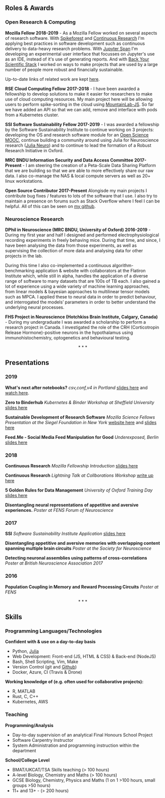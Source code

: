 ## Roles & Awards

### Open Research & Computing
**Mozilla Fellow 2018-2019** - As a Mozilla Fellow worked on several aspects of research software. With [Spikeforest](https://spikeforest.flatironinstitute.org/) and [Continuous Research](https://alexmorley.me/2018/continuous-research/) I'm applying best practices in software development such as continuous delivery to data-heavy research problems. With [Jupyter Span](https://github.com/alexmorley/graphical-notebooks) I'm developing an experimental user interface that focusses on Jupyter's use as an IDE, instead of it's use of generating reports. And with [Back Your Scientific Stack](https://github.com/alexmorley/Back-Your-Scientific-Stack) I worked on ways to make projects that are used by a large number of people more robust and financially sustainable.  

Up-to-date links of related work are kept [here](https://github.com/alexmorley/mozilla-open-fellowship).


**RSE Cloud Computing Fellow 2017-2018** - I have been awarded a fellowship to develop solutions to make it easier for researchers to make use of cloud computing resources. My main project here will be allowing users to perform spike-sorting in the cloud using [MountainLab-JS](https://github.com/flatironinstitute/mountainlab-js). So far we have added an API so that we can add, remove and interface with pods from a Kubernetes cluster.

**SSI Software Sustainability Fellow 2017-2019** - I was awarded a fellowship by the Software Sustainability Institute to continue working on 3 projects: developing the OS and research software module for an [Open Science MOOC](https://opensciencemooc.eu/about-us/production-team/), continue building a community around using Julia for Neuroscience research ([Julia Neuro](https://julianeuro.github.io/)) and to continue to lead the formation of a Robust Research Initiative in Oxford. 

**MRC BNDU Information Security and Data Access Committee 2017-Present** - I am steering the creation of a Peta-Scale Data Sharing Platform that we are building so that we are able to more effectively share our raw data. I also co-manage the NAS & local compute servers as well as 20+ linux workstations. 

**Open Source Contributor 2017-Present** Alongisde my main projects I contribute bug fixes / features to lots of the software that I use. I also try to maintain a presence on forums such as Stack Overflow where I feel I can be helpful. All of this can be seen on [my github](https://github.com/alexmorley).


 
### Neuroscience Research
**DPhil in Neuroscience (MRC BNDU, University of Oxford) 2016-2019** - During my first year and half I designed and performed electrophysiological recording experiments in freely behaving mice. During that time, and since, I have been analysing the data from those experiments, as well as supervising the collection of more data and analysing data for other projects in the lab.

During this time I also co-implemented a continuous algorithm-benchmarking application & website with collaborators at the Flatiron Institute which, while still in alpha, handles the application of a diverse range of software to many datasets that are 100s of TB each. I also gained a lot of experience using a wide variety of machine learning approaches, from linear models & bayesian approaches to multilinear tensor models such as MPCA. I applied these to neural data in order to predict behaviour, and interrogated the models’ parameters in order to better understand the underlying neural processes.


**FHS Project in Neuroscience (Hotchkiss Brain Institute, Calgary, Canada)** - During my undergraduate I was awarded a scholarship to perform a research project in Canada. I investigated the role of the CRH (Corticotropin Release Hormone)-positive neurons in the hypothalamus using immunohistochemistry, optogenetics and behavioural testing.
 
<center> * * * </center>

## Presentations

### 2019
**What's next after notebooks?** *csv,conf,v4 in Portland* [slides here](https://zenodo.org/record/2771413#.XNiP_y-ZNQI) and [watch here](https://www.youtube.com/watch?v=1AJ8NPxzONE&feature=youtu.be).

**Zero to Binderhub** *Kubernetes & Binder Workshop at Sheffield University* [slides here](https://docs.google.com/presentation/d/1Z3qyiM1y42-e4atUjlIfDPrLEx9dD2wQ1PGv78m3x7Q/edit?usp=sharing)

**Sustainable Development of Research Software** *Mozilla Science Fellows Presentation at the Siegel Foundation in New York* [website here](http://mozillasciencefellows.com/) and [slides here](http://mozillasciencefellows.com/)  

**Feed.Me - Social Media Feed Manipulation for Good** *Underexposed, Berlin* [slides here](https://docs.google.com/presentation/d/1pAyjMlwWsv6bYku0BHe9AIC3lLt7Q2zV3oGypD1Rfpo/edit?usp=sharing)

### 2018
**Continuous Research** *Mozilla Fellowship Introduction* [slides here](https://docs.google.com/presentation/d/1PBTY_4cH308vnJOmYTkzlN3T0yOJcqvXGUyiBa1bw7c/edit?usp=sharing)  

**Continuous Research** *Lightning Talk at Collborations Workshop* [write up here](https://alexmorley.me/2018/continuous-research/)  

**5 Golden Rules for Data Management** *University of Oxford Training Day* [slides here](https://alexmorley.me/SSIFellowship/data-talk/)

**Disentangling neural representations of appetitive and aversive experiences.** *Poster at FENS Forum of Neuroscience*

### 2017
**SSI** *Software Sustainability Institute Application* [slides here](https://alexmorley.me/SSIFellowship/application/)

**Disentangling appetitive and aversive memories with overlapping content spanning multiple brain circuits** *Poster at the Society for Neuroscience*

**Detecting neuronal assemblies using patterns of cross-correlations** *Poster at British Neuroscience Association 2017*

### 2016

**Population Coupling in Memory and Reward Processing Circuits** *Poster at FENS* 

<center> * * * </center>

## Skills
### Programming Languages/Technologies
**Confident with & use on a day-to-day basis**
- Python, [Julia](http://julialang.org)
- Web Development: Front-end (JS, HTML & CSS) & Back-end (NodeJS)
- Bash, Shell Scripting, Vim, Make
- Version Control (git and [Github](https://github.com/alexmorley))
- Docker, Azure, CI (Travis & Drone)

**Working knowledge of (e.g. often used for collaborative projects):**
- R, MATLAB
- Rust, C, C++
- Kubernetes, AWS

### Teaching
**Programming/Analysis**
- Day-to-day supervision of an analytical Final Honours School Project
- Software Carpentry Instructor
- System Administration and programming instruction within the department

**School/College Level**
- BMAT/UKCAT/TSA Skills teaching (> 100 hours)
- A-level Biology, Chemistry and Maths (> 100 hours)
- GCSE Biology, Chemistry, Physics and Maths (1 on 1 >100 hours, small groups >50 hours)
- 11+ and 13+ - (> 200 hours)

